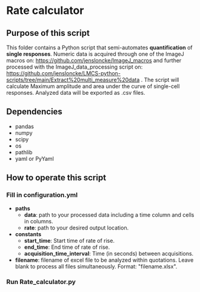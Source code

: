 # Rate calculator

## Purpose of this script
This folder contains a Python script that semi-automates **quantification** of **single responses**. Numeric data is acquired through one of the ImageJ macros on: https://github.com/jensloncke/ImageJ_macros and further processed with the ImageJ_data_processing script on: https://github.com/jensloncke/LMCS-python-scripts/tree/main/Extract%20multi_measure%20data .
The script will calculate Maximum amplitude and area under the curve of single-cell responses. Analyzed data will be exported as .csv files.

## Dependencies 
* pandas
* numpy
* scipy
* os
* pathlib
* yaml or PyYaml


## How to operate this script

### Fill in configuration.yml

* **paths**
	* **data**: path to your processed data including a time column and cells in columns.
	* **rate**: path to your desired output location.
* **constants**
  * **start_time**: Start time of rate of rise.
  * **end_time**: End time of rate of rise.
  * **acquisition_time_interval**: Time (in seconds) between acquisitions.
* **filename**: filename of excel file to be analyzed within quotations. Leave blank to process all files simultaneously. Format: "filename.xlsx".

### Run Rate_calculator.py
